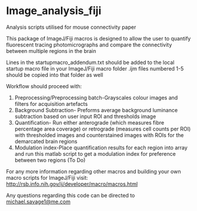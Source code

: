# Image_analysis_fiji
Analysis scripts utilised for mouse connectivity paper

This package of ImageJ/Fiji macros is designed to allow the user to quantify fluorescent tracing photomicrographs and compare
the connectivity between multiple regions in the brain

Lines in the startupmacro_addendum.txt should be added to the local startup macro file in your ImageJ/Fiji macro folder
.ijm files numbered 1-5 should be copied into that folder as well

Workflow should proceed with:

1. Preprocessing/Preprocessing batch-Grayscales colour images and filters for acquisition artefacts
2. Background Subtraction- Preforms average background luminance subtraction based on user input ROI and thresholds image
3. Quantification- Run either anterograde (which measures fibre percentage area coverage) or retrograde (measures cell counts per ROI)
  with thresholded images and counterstained images with ROIs for the demarcated brain regions
4. Modulation index-Place quantification results for each region into array and run this matlab script to get a modulation index for
  preference between two regions (To Do)
  
  
  
  
For any more information regarding other macros and building your own macro scripts for ImageJ/Fiji visit:
http://rsb.info.nih.gov/ij/developer/macro/macros.html

Any questions regarding this code can be directed to michael.savage1@me.com

